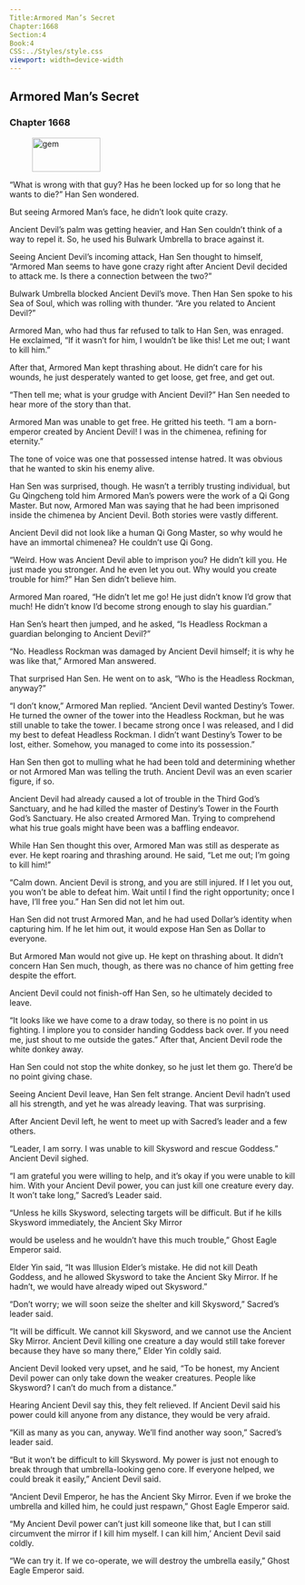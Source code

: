 ```yaml
---
Title:Armored Man’s Secret 
Chapter:1668 
Section:4 
Book:4 
CSS:../Styles/style.css 
viewport: width=device-width
---
```

  
## Armored Man’s Secret
### Chapter 1668
  
<figure>
	<img src="../Images/gem.gif" alt="gem" id="gem" width="120" height="60" />
</figure>
  

  
“What is wrong with that guy? Has he been locked up for so long that he wants to die?” Han Sen wondered.

But seeing Armored Man’s face, he didn’t look quite crazy.

Ancient Devil’s palm was getting heavier, and Han Sen couldn’t think of a way to repel it. So, he used his Bulwark Umbrella to brace against it.

Seeing Ancient Devil’s incoming attack, Han Sen thought to himself, “Armored Man seems to have gone crazy right after Ancient Devil decided to attack me. Is there a connection between the two?”

Bulwark Umbrella blocked Ancient Devil’s move. Then Han Sen spoke to his Sea of Soul, which was rolling with thunder. “Are you related to Ancient Devil?”

Armored Man, who had thus far refused to talk to Han Sen, was enraged. He exclaimed, “If it wasn’t for him, I wouldn’t be like this! Let me out; I want to kill him.”

After that, Armored Man kept thrashing about. He didn’t care for his wounds, he just desperately wanted to get loose, get free, and get out.

“Then tell me; what is your grudge with Ancient Devil?” Han Sen needed to hear more of the story than that.

Armored Man was unable to get free. He gritted his teeth. “I am a born-emperor created by Ancient Devil! I was in the chimenea, refining for eternity.”

The tone of voice was one that possessed intense hatred. It was obvious that he wanted to skin his enemy alive.

Han Sen was surprised, though. He wasn’t a terribly trusting individual, but Gu Qingcheng told him Armored Man’s powers were the work of a Qi Gong Master. But now, Armored Man was saying that he had been imprisoned inside the chimenea by Ancient Devil. Both stories were vastly different.

Ancient Devil did not look like a human Qi Gong Master, so why would he have an immortal chimenea? He couldn’t use Qi Gong.

“Weird. How was Ancient Devil able to imprison you? He didn’t kill you. He just made you stronger. And he even let you out. Why would you create trouble for him?” Han Sen didn’t believe him.

Armored Man roared, “He didn’t let me go! He just didn’t know I’d grow that much! He didn’t know I’d become strong enough to slay his guardian.”

Han Sen’s heart then jumped, and he asked, “Is Headless Rockman a guardian belonging to Ancient Devil?”

“No. Headless Rockman was damaged by Ancient Devil himself; it is why he was like that,” Armored Man answered.

That surprised Han Sen. He went on to ask, “Who is the Headless Rockman, anyway?”

“I don’t know,” Armored Man replied. “Ancient Devil wanted Destiny’s Tower. He turned the owner of the tower into the Headless Rockman, but he was still unable to take the tower. I became strong once I was released, and I did my best to defeat Headless Rockman. I didn’t want Destiny’s Tower to be lost, either. Somehow, you managed to come into its possession.”

Han Sen then got to mulling what he had been told and determining whether or not Armored Man was telling the truth. Ancient Devil was an even scarier figure, if so.

Ancient Devil had already caused a lot of trouble in the Third God’s Sanctuary, and he had killed the master of Destiny’s Tower in the Fourth God’s Sanctuary. He also created Armored Man. Trying to comprehend what his true goals might have been was a baffling endeavor.

While Han Sen thought this over, Armored Man was still as desperate as ever. He kept roaring and thrashing around. He said, “Let me out; I’m going to kill him!”

“Calm down. Ancient Devil is strong, and you are still injured. If I let you out, you won’t be able to defeat him. Wait until I find the right opportunity; once I have, I’ll free you.” Han Sen did not let him out.

Han Sen did not trust Armored Man, and he had used Dollar’s identity when capturing him. If he let him out, it would expose Han Sen as Dollar to everyone.

But Armored Man would not give up. He kept on thrashing about. It didn’t concern Han Sen much, though, as there was no chance of him getting free despite the effort.

Ancient Devil could not finish-off Han Sen, so he ultimately decided to leave.

“It looks like we have come to a draw today, so there is no point in us fighting. I implore you to consider handing Goddess back over. If you need me, just shout to me outside the gates.” After that, Ancient Devil rode the white donkey away.

Han Sen could not stop the white donkey, so he just let them go. There’d be no point giving chase.

Seeing Ancient Devil leave, Han Sen felt strange. Ancient Devil hadn’t used all his strength, and yet he was already leaving. That was surprising.

After Ancient Devil left, he went to meet up with Sacred’s leader and a few others.

“Leader, I am sorry. I was unable to kill Skysword and rescue Goddess.” Ancient Devil sighed.

“I am grateful you were willing to help, and it’s okay if you were unable to kill him. With your Ancient Devil power, you can just kill one creature every day. It won’t take long,” Sacred’s Leader said.

“Unless he kills Skysword, selecting targets will be difficult. But if he kills Skysword immediately, the Ancient Sky Mirror

would be useless and he wouldn’t have this much trouble,” Ghost Eagle Emperor said.

Elder Yin said, “It was Illusion Elder’s mistake. He did not kill Death Goddess, and he allowed Skysword to take the Ancient Sky Mirror. If he hadn’t, we would have already wiped out Skysword.”

“Don’t worry; we will soon seize the shelter and kill Skysword,” Sacred’s leader said.

“It will be difficult. We cannot kill Skysword, and we cannot use the Ancient Sky Mirror. Ancient Devil killing one creature a day would still take forever because they have so many there,” Elder Yin coldly said.

Ancient Devil looked very upset, and he said, “To be honest, my Ancient Devil power can only take down the weaker creatures. People like Skysword? I can’t do much from a distance.”

Hearing Ancient Devil say this, they felt relieved. If Ancient Devil said his power could kill anyone from any distance, they would be very afraid.

“Kill as many as you can, anyway. We’ll find another way soon,” Sacred’s leader said.

“But it won’t be difficult to kill Skysword. My power is just not enough to break through that umbrella-looking geno core. If everyone helped, we could break it easily,” Ancient Devil said.

“Ancient Devil Emperor, he has the Ancient Sky Mirror. Even if we broke the umbrella and killed him, he could just respawn,” Ghost Eagle Emperor said.

“My Ancient Devil power can’t just kill someone like that, but I can still circumvent the mirror if I kill him myself. I can kill him,’ Ancient Devil said coldly.

“We can try it. If we co-operate, we will destroy the umbrella easily,” Ghost Eagle Emperor said.